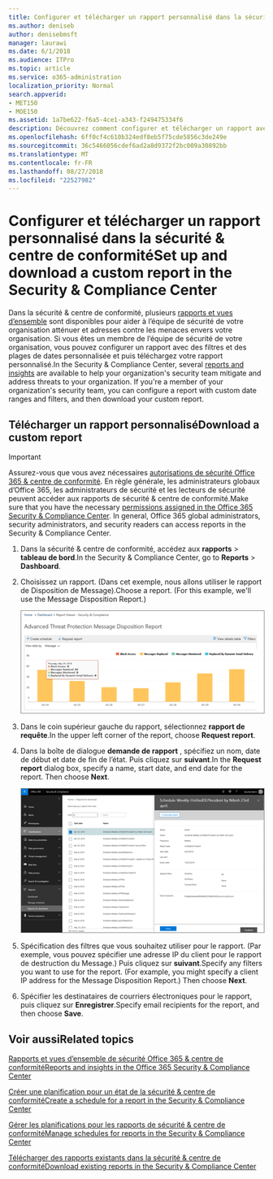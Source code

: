```yaml
---
title: Configurer et télécharger un rapport personnalisé dans la sécurité &amp; centre de conformité
ms.author: deniseb
author: denisebmsft
manager: laurawi
ms.date: 6/1/2018
ms.audience: ITPro
ms.topic: article
ms.service: o365-administration
localization_priority: Normal
search.appverid:
- MET150
- MOE150
ms.assetid: 1a7be622-f6a5-4ce1-a343-f249475334f6
description: Découvrez comment configurer et télécharger un rapport avec une plage de dates personnalisée et des filtres de sécurité &amp; centre de conformité.
ms.openlocfilehash: 6ff0cf4c610b324edf8eb5f75cde5856c3de249e
ms.sourcegitcommit: 36c5466056cdef6ad2a8d9372f2bc009a30892bb
ms.translationtype: MT
ms.contentlocale: fr-FR
ms.lasthandoff: 08/27/2018
ms.locfileid: "22527982"
---
```

# <a name="set-up-and-download-a-custom-report-in-the-security-amp-compliance-center"></a><span data-ttu-id="8efbf-103">Configurer et télécharger un rapport personnalisé dans la sécurité &amp; centre de conformité</span><span class="sxs-lookup"><span data-stu-id="8efbf-103">Set up and download a custom report in the Security &amp; Compliance Center</span></span>

<span data-ttu-id="8efbf-p101">Dans la sécurité &amp; centre de conformité, plusieurs [rapports et vues d’ensemble](reports-and-insights-in-security-and-compliance.md) sont disponibles pour aider à l’équipe de sécurité de votre organisation atténuer et adresses contre les menaces envers votre organisation. Si vous êtes un membre de l’équipe de sécurité de votre organisation, vous pouvez configurer un rapport avec des filtres et des plages de dates personnalisée et puis téléchargez votre rapport personnalisé.</span><span class="sxs-lookup"><span data-stu-id="8efbf-p101">In the Security &amp; Compliance Center, several [reports and insights](reports-and-insights-in-security-and-compliance.md) are available to help your organization's security team mitigate and address threats to your organization. If you're a member of your organization's security team, you can configure a report with custom date ranges and filters, and then download your custom report.</span></span> 
  
## <a name="download-a-custom-report"></a><span data-ttu-id="8efbf-106">Télécharger un rapport personnalisé</span><span class="sxs-lookup"><span data-stu-id="8efbf-106">Download a custom report</span></span>

> [!IMPORTANT]
> <span data-ttu-id="8efbf-p102">Assurez-vous que vous avez nécessaires [autorisations de sécurité Office 365 &amp; centre de conformité](permissions-in-the-security-and-compliance-center.md). En règle générale, les administrateurs globaux d’Office 365, les administrateurs de sécurité et les lecteurs de sécurité peuvent accéder aux rapports de sécurité &amp; centre de conformité.</span><span class="sxs-lookup"><span data-stu-id="8efbf-p102">Make sure that you have the necessary [permissions assigned in the Office 365 Security &amp; Compliance Center](permissions-in-the-security-and-compliance-center.md). In general, Office 365 global administrators, security administrators, and security readers can access reports in the Security &amp; Compliance Center.</span></span> 
  
1. <span data-ttu-id="8efbf-109">Dans la sécurité &amp; centre de conformité, accédez aux **rapports** \> **tableau de bord**.</span><span class="sxs-lookup"><span data-stu-id="8efbf-109">In the Security &amp; Compliance Center, go to **Reports** \> **Dashboard**.</span></span>
    
2. <span data-ttu-id="8efbf-p103">Choisissez un rapport. (Dans cet exemple, nous allons utiliser le rapport de Disposition de Message).</span><span class="sxs-lookup"><span data-stu-id="8efbf-p103">Choose a report. (For this example, we'll use the Message Disposition Report.)</span></span>
    
    ![Cliquez sur Demander un rapport pour télécharger un rapport](media/b566925d-b9d9-453d-9bdd-f2637c7ba140.png)
  
3. <span data-ttu-id="8efbf-113">Dans le coin supérieur gauche du rapport, sélectionnez **rapport de requête**.</span><span class="sxs-lookup"><span data-stu-id="8efbf-113">In the upper left corner of the report, choose **Request report**.</span></span>
    
4. <span data-ttu-id="8efbf-p104">Dans la boîte de dialogue **demande de rapport** , spécifiez un nom, date de début et date de fin de l’état. Puis cliquez sur **suivant**.</span><span class="sxs-lookup"><span data-stu-id="8efbf-p104">In the **Request report** dialog box, specify a name, start date, and end date for the report. Then choose **Next**.</span></span>
    
    ![Dans la sécurité &amp; centre de conformité, cliquez sur rapports \> pour le téléchargement des rapports](media/65e625f5-c98c-49fc-9c1f-8c80ec8308fd.png)
  
5. <span data-ttu-id="8efbf-p105">Spécification des filtres que vous souhaitez utiliser pour le rapport. (Par exemple, vous pouvez spécifier une adresse IP du client pour le rapport de destruction du Message.) Puis cliquez sur **suivant**.</span><span class="sxs-lookup"><span data-stu-id="8efbf-p105">Specify any filters you want to use for the report. (For example, you might specify a client IP address for the Message Disposition Report.) Then choose **Next**.</span></span>
    
6. <span data-ttu-id="8efbf-119">Spécifier les destinataires de courriers électroniques pour le rapport, puis cliquez sur **Enregistrer**.</span><span class="sxs-lookup"><span data-stu-id="8efbf-119">Specify email recipients for the report, and then choose **Save**.</span></span>
    
## <a name="related-topics"></a><span data-ttu-id="8efbf-120">Voir aussi</span><span class="sxs-lookup"><span data-stu-id="8efbf-120">Related topics</span></span>

[<span data-ttu-id="8efbf-121">Rapports et vues d’ensemble de sécurité Office 365 &amp; centre de conformité</span><span class="sxs-lookup"><span data-stu-id="8efbf-121">Reports and insights in the Office 365 Security &amp; Compliance Center</span></span>](reports-and-insights-in-security-and-compliance.md)
  
[<span data-ttu-id="8efbf-122">Créer une planification pour un état de la sécurité &amp; centre de conformité</span><span class="sxs-lookup"><span data-stu-id="8efbf-122">Create a schedule for a report in the Security &amp; Compliance Center</span></span>](create-a-schedule-for-a-report.md)
  
[<span data-ttu-id="8efbf-123">Gérer les planifications pour les rapports de sécurité &amp; centre de conformité</span><span class="sxs-lookup"><span data-stu-id="8efbf-123">Manage schedules for reports in the Security &amp; Compliance Center</span></span>](manage-schedules-for-multiple-reports.md)
  
[<span data-ttu-id="8efbf-124">Télécharger des rapports existants dans la sécurité &amp; centre de conformité</span><span class="sxs-lookup"><span data-stu-id="8efbf-124">Download existing reports in the Security &amp; Compliance Center</span></span>](download-existing-reports.md)
  

